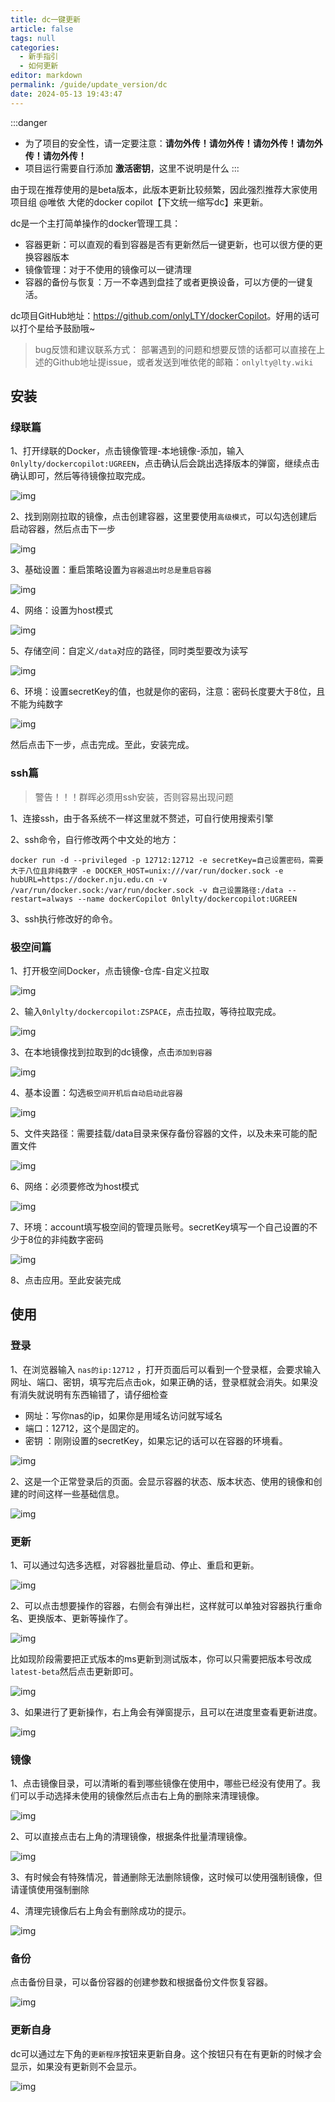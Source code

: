 ```yaml
---
title: dc一键更新
article: false
tags: null
categories: 
  - 新手指引
  - 如何更新
editor: markdown
permalink: /guide/update_version/dc
date: 2024-05-13 19:43:47
---
```


:::danger
- 为了项目的安全性，请一定要注意：**请勿外传！请勿外传！请勿外传！请勿外传！请勿外传！**
- 项目运行需要自行添加 **激活密钥**，这里不说明是什么
:::

由于现在推荐使用的是beta版本，此版本更新比较频繁，因此强烈推荐大家使用项目组 @唯依 大佬的docker copilot【下文统一缩写dc】来更新。

dc是一个主打简单操作的docker管理工具：
- 容器更新：可以直观的看到容器是否有更新然后一键更新，也可以很方便的更换容器版本
- 镜像管理：对于不使用的镜像可以一键清理
- 容器的备份与恢复：万一不幸遇到盘挂了或者更换设备，可以方便的一键复活。

dc项目GitHub地址：<https://github.com/onlyLTY/dockerCopilot>。好用的话可以打个星给予鼓励哦~

>bug反馈和建议联系方式： 部署遇到的问题和想要反馈的话都可以直接在上述的Github地址提issue，或者发送到唯依佬的邮箱：`onlylty@lty.wiki`

## 安装

### 绿联篇

1、打开绿联的Docker，点击镜像管理-本地镜像-添加，输入`0nlylty/dockercopilot:UGREEN`，点击确认后会跳出选择版本的弹窗，继续点击确认即可，然后等待镜像拉取完成。

![img](./images/0601.png)

2、找到刚刚拉取的镜像，点击创建容器，这里要使用`高级模式`，可以勾选创建后启动容器，然后点击下一步

![img](./images/0602.png)


3、基础设置：重启策略设置为`容器退出时总是重启容器`

![img](./images/0603.png)


4、网络：设置为host模式

![img](./images/0604.png)


5、存储空间：自定义`/data`对应的路径，同时类型要改为读写

![img](./images/0605.png)


6、环境：设置secretKey的值，也就是你的密码，注意：密码长度要大于8位，且不能为纯数字

![img](./images/0606.png)


然后点击下一步，点击完成。至此，安装完成。

### ssh篇

>警告！！！群晖必须用ssh安装，否则容易出现问题

1、连接ssh，由于各系统不一样这里就不赘述，可自行使用搜索引擎

2、ssh命令，自行修改两个中文处的地方：

```
docker run -d --privileged -p 12712:12712 -e secretKey=自己设置密码，需要大于八位且非纯数字 -e DOCKER_HOST=unix:///var/run/docker.sock -e hubURL=https://docker.nju.edu.cn -v /var/run/docker.sock:/var/run/docker.sock -v 自己设置路径:/data --restart=always --name dockerCopilot 0nlylty/dockercopilot:UGREEN
```

3、ssh执行修改好的命令。

### 极空间篇

1、打开极空间Docker，点击镜像-仓库-自定义拉取

![img](./images/0607.png)

2、输入`0nlylty/dockercopilot:ZSPACE`，点击拉取，等待拉取完成。

![img](./images/0608.png)

3、在本地镜像找到拉取到的dc镜像，点击`添加到容器`

![img](./images/0609.png)

4、基本设置：勾选`极空间开机后自动启动此容器`

![img](./images/0610.png)

5、文件夹路径：需要挂载/data目录来保存备份容器的文件，以及未来可能的配置文件

![img](./images/0611.png)

6、网络：必须要修改为host模式

![img](./images/0612.png)

7、环境：account填写极空间的管理员账号。secretKey填写一个自己设置的不少于8位的非纯数字密码

![img](./images/0613.png)

8、点击应用。至此安装完成

## 使用

### 登录

1、在浏览器输入 `nas的ip:12712` ，打开页面后可以看到一个登录框，会要求输入网址、端口、密钥，填写完后点击ok，如果正确的话，登录框就会消失。如果没有消失就说明有东西输错了，请仔细检查

- 网址：写你nas的ip，如果你是用域名访问就写域名
- 端口：12712，这个是固定的。
- 密钥 ：刚刚设置的secretKey，如果忘记的话可以在容器的环境看。

![img](./images/0614.png)

2、这是一个正常登录后的页面。会显示容器的状态、版本状态、使用的镜像和创建的时间这样一些基础信息。

![img](./images/0615.png)

### 更新

1、可以通过勾选多选框，对容器批量启动、停止、重启和更新。

![img](./images/0616.png)

2、可以点击想要操作的容器，右侧会有弹出栏，这样就可以单独对容器执行重命名、更换版本、更新等操作了。

![img](./images/0617.png)

比如现阶段需要把正式版本的ms更新到测试版本，你可以只需要把版本号改成`latest-beta`然后点击更新即可。

![img](./images/0624.png)


3、如果进行了更新操作，右上角会有弹窗提示，且可以在进度里查看更新进度。

![img](./images/0618.png)

### 镜像

1、点击镜像目录，可以清晰的看到哪些镜像在使用中，哪些已经没有使用了。我们可以手动选择未使用的镜像然后点击右上角的删除来清理镜像。

![img](./images/0619.png)

2、可以直接点击右上角的清理镜像，根据条件批量清理镜像。

![img](./images/0620.png)

3、有时候会有特殊情况，普通删除无法删除镜像，这时候可以使用强制镜像，但请谨慎使用强制删除

4、清理完镜像后右上角会有删除成功的提示。

![img](./images/0621.png)


### 备份

点击备份目录，可以备份容器的创建参数和根据备份文件恢复容器。

![img](./images/0622.png)

### 更新自身

dc可以通过左下角的`更新程序`按钮来更新自身。这个按钮只有在有更新的时候才会显示，如果没有更新则不会显示。

![img](./images/0623.png)



